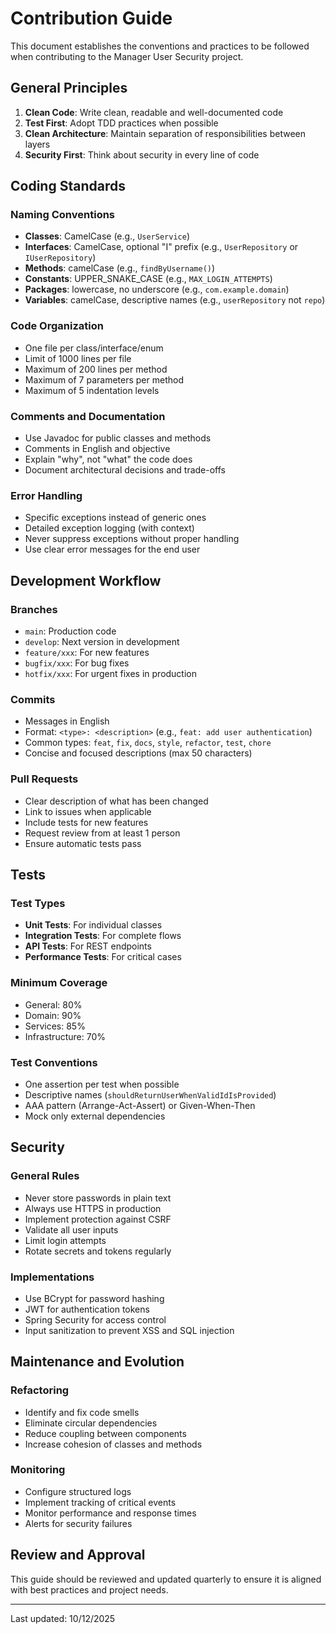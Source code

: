 # Contribution Guide

This document establishes the conventions and practices to be followed when contributing to the Manager User Security project.

## General Principles

1. **Clean Code**: Write clean, readable and well-documented code
2. **Test First**: Adopt TDD practices when possible
3. **Clean Architecture**: Maintain separation of responsibilities between layers
4. **Security First**: Think about security in every line of code

## Coding Standards

### Naming Conventions

- **Classes**: CamelCase (e.g., `UserService`)
- **Interfaces**: CamelCase, optional "I" prefix (e.g., `UserRepository` or `IUserRepository`)
- **Methods**: camelCase (e.g., `findByUsername()`)
- **Constants**: UPPER_SNAKE_CASE (e.g., `MAX_LOGIN_ATTEMPTS`)
- **Packages**: lowercase, no underscore (e.g., `com.example.domain`)
- **Variables**: camelCase, descriptive names (e.g., `userRepository` not `repo`)

### Code Organization

- One file per class/interface/enum
- Limit of 1000 lines per file
- Maximum of 200 lines per method
- Maximum of 7 parameters per method
- Maximum of 5 indentation levels

### Comments and Documentation

- Use Javadoc for public classes and methods
- Comments in English and objective
- Explain "why", not "what" the code does
- Document architectural decisions and trade-offs

### Error Handling

- Specific exceptions instead of generic ones
- Detailed exception logging (with context)
- Never suppress exceptions without proper handling
- Use clear error messages for the end user

## Development Workflow

### Branches

- `main`: Production code
- `develop`: Next version in development
- `feature/xxx`: For new features
- `bugfix/xxx`: For bug fixes
- `hotfix/xxx`: For urgent fixes in production

### Commits

- Messages in English
- Format: `<type>: <description>` (e.g., `feat: add user authentication`)
- Common types: `feat`, `fix`, `docs`, `style`, `refactor`, `test`, `chore`
- Concise and focused descriptions (max 50 characters)

### Pull Requests

- Clear description of what has been changed
- Link to issues when applicable
- Include tests for new features
- Request review from at least 1 person
- Ensure automatic tests pass

## Tests

### Test Types

- **Unit Tests**: For individual classes
- **Integration Tests**: For complete flows
- **API Tests**: For REST endpoints
- **Performance Tests**: For critical cases

### Minimum Coverage

- General: 80%
- Domain: 90%
- Services: 85%
- Infrastructure: 70%

### Test Conventions

- One assertion per test when possible
- Descriptive names (`shouldReturnUserWhenValidIdIsProvided`)
- AAA pattern (Arrange-Act-Assert) or Given-When-Then
- Mock only external dependencies

## Security

### General Rules

- Never store passwords in plain text
- Always use HTTPS in production
- Implement protection against CSRF
- Validate all user inputs
- Limit login attempts
- Rotate secrets and tokens regularly

### Implementations

- Use BCrypt for password hashing
- JWT for authentication tokens
- Spring Security for access control
- Input sanitization to prevent XSS and SQL injection

## Maintenance and Evolution

### Refactoring

- Identify and fix code smells
- Eliminate circular dependencies
- Reduce coupling between components
- Increase cohesion of classes and methods

### Monitoring

- Configure structured logs
- Implement tracking of critical events
- Monitor performance and response times
- Alerts for security failures

## Review and Approval

This guide should be reviewed and updated quarterly to ensure it is aligned with best practices and project needs.

---

Last updated: 10/12/2025